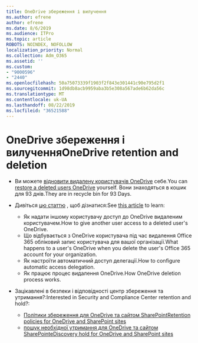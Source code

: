 ```yaml
---
title: OneDrive збереження і вилучення
ms.author: efrene
author: efrene
ms.date: 8/6/2019
ms.audience: ITPro
ms.topic: article
ROBOTS: NOINDEX, NOFOLLOW
localization_priority: Normal
ms.collection: Adm_O365
ms.assetid: ''
ms.custom:
- "9000596"
- "2440"
ms.openlocfilehash: 50a75073339f1903f2f843e301441c90e795d2f1
ms.sourcegitcommit: 1d98db8acb9959aba3b5e308a567ade6b62da56c
ms.translationtype: MT
ms.contentlocale: uk-UA
ms.lasthandoff: 08/22/2019
ms.locfileid: "36521588"
---
```

# <a name="onedrive-retention-and-deletion"></a><span data-ttu-id="0bfcd-102">OneDrive збереження і вилучення</span><span class="sxs-lookup"><span data-stu-id="0bfcd-102">OneDrive retention and deletion</span></span>

- <span data-ttu-id="0bfcd-103">Ви можете [відновити видалену користувачів OneDrive](https://docs.microsoft.com/onedrive/restore-deleted-onedrive) себе.</span><span class="sxs-lookup"><span data-stu-id="0bfcd-103">You can [restore a deleted users OneDrive](https://docs.microsoft.com/onedrive/restore-deleted-onedrive) yourself.</span></span> <span data-ttu-id="0bfcd-104">Вони знаходяться в кошик для 93 днів.</span><span class="sxs-lookup"><span data-stu-id="0bfcd-104">They are in recycle bin for 93 Days.</span></span> 

- <span data-ttu-id="0bfcd-105">Дивіться [цю статтю](https://docs.microsoft.com/onedrive/restore-deleted-onedrive) , щоб дізнатися:</span><span class="sxs-lookup"><span data-stu-id="0bfcd-105">See [this article](https://docs.microsoft.com/onedrive/restore-deleted-onedrive) to learn:</span></span>
    - <span data-ttu-id="0bfcd-106">Як надати іншому користувачу доступ до OneDrive видаленим користувачем.</span><span class="sxs-lookup"><span data-stu-id="0bfcd-106">How to give another user access to a deleted user's OneDrive.</span></span>
    - <span data-ttu-id="0bfcd-107">Що відбувається з OneDrive користувача під час видалення Office 365 обліковий запис користувача для вашої організації.</span><span class="sxs-lookup"><span data-stu-id="0bfcd-107">What happens to a user's OneDrive when you delete the user's Office 365 account for your organization.</span></span>
    - <span data-ttu-id="0bfcd-108">Як настроїти автоматичний доступ делегації.</span><span class="sxs-lookup"><span data-stu-id="0bfcd-108">How to configure automatic access delegation.</span></span>
    - <span data-ttu-id="0bfcd-109">Як працює процес видалення OneDrive.</span><span class="sxs-lookup"><span data-stu-id="0bfcd-109">How OneDrive deletion process works.</span></span>

- <span data-ttu-id="0bfcd-110">Зацікавлені в безпеки і відповідності центр збереження та утримання?:</span><span class="sxs-lookup"><span data-stu-id="0bfcd-110">Interested in Security and Compliance Center retention and hold?:</span></span>
    - [<span data-ttu-id="0bfcd-111">Політики збереження для OneDrive та сайтом SharePoint</span><span class="sxs-lookup"><span data-stu-id="0bfcd-111">Retention policies for OneDrive and SharePoint sites</span></span>](https://docs.microsoft.com/office365/securitycompliance/retention-policies?redirectSourcePath=%252farticle%252f5e377752-700d-4870-9b6d-12bfc12d2423#content-in-onedrive-accounts-and-sharepoint-sites)
    - [<span data-ttu-id="0bfcd-112">пошук необхідної утримання для OneDrive та сайтом SharePoint</span><span class="sxs-lookup"><span data-stu-id="0bfcd-112">eDiscovery hold for OneDrive and SharePoint sites</span></span>](https://docs.microsoft.com/office365/securitycompliance/ediscovery-cases#step-4-place-content-locations-on-hold)



